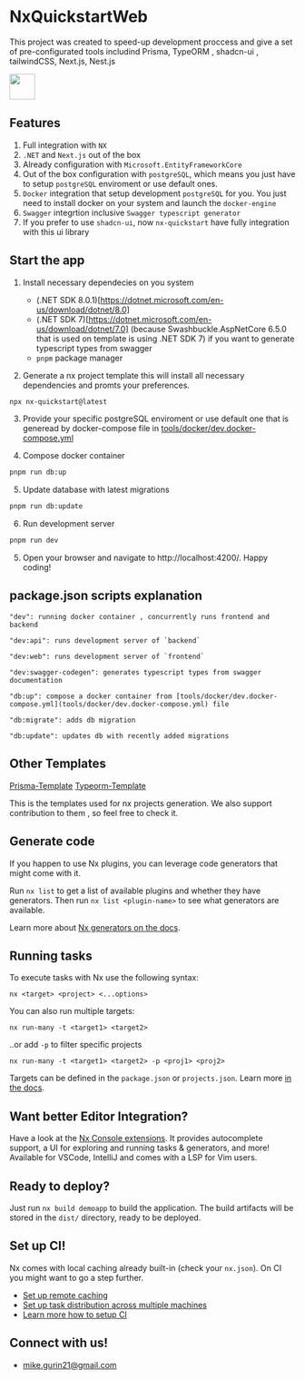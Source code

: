 # NxQuickstartWeb

This project was created to speed-up development proccess and give a set of pre-configurated tools includind Prisma, TypeORM , shadcn-ui , tailwindCSS, Next.js, Nest.js

<a alt="Nx logo" href="https://nx.dev" target="_blank" rel="noreferrer"><img src="https://raw.githubusercontent.com/nrwl/nx/master/images/nx-logo.png" width="45"></a>

## Features

1. Full integration with `NX`
2. `.NET` and `Next.js` out of the box
3. Already configuration with `Microsoft.EntityFrameworkCore`
4. Out of the box configuration with `postgreSQL`, which means you just have to setup `postgreSQL` enviroment or use default ones.
5. `Docker` integration that setup development `postgreSQL` for you. You just need to install docker on your system and launch the `docker-engine`
6. `Swagger` integrtion inclusive `Swagger typescript generator`
7. If you prefer to use `shadcn-ui`, now `nx-quickstart` have fully integration with this ui library

## Start the app

1. Install necessary dependecies on you system

   - (.NET SDK 8.0.1)[https://dotnet.microsoft.com/en-us/download/dotnet/8.0]
   - (.NET SDK 7)[https://dotnet.microsoft.com/en-us/download/dotnet/7.0] (because Swashbuckle.AspNetCore 6.5.0 that is used on template is using .NET SDK 7) if you want to generate typescript types from swagger
   - `pnpm` package manager

2. Generate a nx project template this will install all necessary dependencies and promts your preferences.

```bash
npx nx-quickstart@latest
```

3. Provide your specific postgreSQL enviroment or use default one that is generead by docker-compose file in [tools/docker/dev.docker-compose.yml](tools/docker/dev.docker-compose.yml)

4. Compose docker container

```bash
pnpm run db:up
```

5. Update database with latest migrations

```bash
pnpm run db:update
```

6. Run development server

```bash
pnpm run dev
```

5. Open your browser and navigate to http://localhost:4200/. Happy coding!

## package.json scripts explanation

    "dev": running docker container , concurrently runs frontend and backend

    "dev:api": runs development server of `backend`

    "dev:web": runs development server of `frontend`

    "dev:swagger-codegen": generates typescript types from swagger documentation

    "db:up": compose a docker container from [tools/docker/dev.docker-compose.yml](tools/docker/dev.docker-compose.yml) file

    "db:migrate": adds db migration

    "db:update": updates db with recently added migrations

## Other Templates

[Prisma-Template](https://github.com/nx-quickstart/prisma-template)
[Typeorm-Template](https://github.com/nx-quickstart/typeorm-template)

This is the templates used for nx projects generation. We also support contribution to them , so feel free to check it.

## Generate code

If you happen to use Nx plugins, you can leverage code generators that might come with it.

Run `nx list` to get a list of available plugins and whether they have generators. Then run `nx list <plugin-name>` to see what generators are available.

Learn more about [Nx generators on the docs](https://nx.dev/plugin-features/use-code-generators).

## Running tasks

To execute tasks with Nx use the following syntax:

```
nx <target> <project> <...options>
```

You can also run multiple targets:

```
nx run-many -t <target1> <target2>
```

..or add `-p` to filter specific projects

```
nx run-many -t <target1> <target2> -p <proj1> <proj2>
```

Targets can be defined in the `package.json` or `projects.json`. Learn more [in the docs](https://nx.dev/core-features/run-tasks).

## Want better Editor Integration?

Have a look at the [Nx Console extensions](https://nx.dev/nx-console). It provides autocomplete support, a UI for exploring and running tasks & generators, and more! Available for VSCode, IntelliJ and comes with a LSP for Vim users.

## Ready to deploy?

Just run `nx build demoapp` to build the application. The build artifacts will be stored in the `dist/` directory, ready to be deployed.

## Set up CI!

Nx comes with local caching already built-in (check your `nx.json`). On CI you might want to go a step further.

- [Set up remote caching](https://nx.dev/core-features/share-your-cache)
- [Set up task distribution across multiple machines](https://nx.dev/nx-cloud/features/distribute-task-execution)
- [Learn more how to setup CI](https://nx.dev/recipes/ci)

## Connect with us!

- [mike.gurin21@gmail.com](mailto:mike.gurin21@gmail.com)
